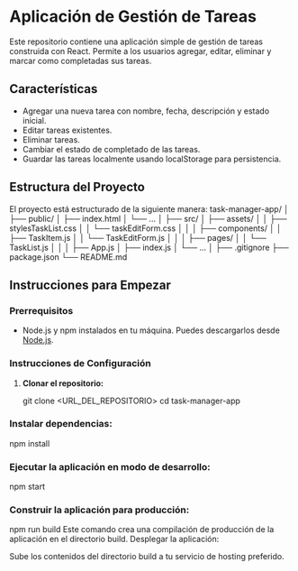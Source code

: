 # Aplicación de Gestión de Tareas

Este repositorio contiene una aplicación simple de gestión de tareas construida con React. Permite a los usuarios agregar, editar, eliminar y marcar como completadas sus tareas.

## Características

- Agregar una nueva tarea con nombre, fecha, descripción y estado inicial.
- Editar tareas existentes.
- Eliminar tareas.
- Cambiar el estado de completado de las tareas.
- Guardar las tareas localmente usando localStorage para persistencia.

## Estructura del Proyecto

El proyecto está estructurado de la siguiente manera:
task-manager-app/
│
├── public/
│   ├── index.html
│   └── ...
│
├── src/
│   ├── assets/
│   │   ├── stylesTaskList.css
│   │   └── taskEditForm.css
│   │
│   ├── components/
│   │   ├── TaskItem.js
│   │   └── TaskEditForm.js
│   │
│   ├── pages/
│   │   └── TaskList.js
│   │
│   ├── App.js
│   ├── index.js
│   └── ...
│
├── .gitignore
├── package.json
└── README.md

## Instrucciones para Empezar

### Prerrequisitos

- Node.js y npm instalados en tu máquina. Puedes descargarlos desde [Node.js](https://nodejs.org/).

### Instrucciones de Configuración

1. **Clonar el repositorio:**


   git clone <URL_DEL_REPOSITORIO>
   cd task-manager-app

### Instalar dependencias:
npm install
###  Ejecutar la aplicación en modo de desarrollo:
npm start
### Construir la aplicación para producción:
npm run build
Este comando crea una compilación de producción de la aplicación en el directorio build.
Desplegar la aplicación:

Sube los contenidos del directorio build a tu servicio de hosting preferido.
